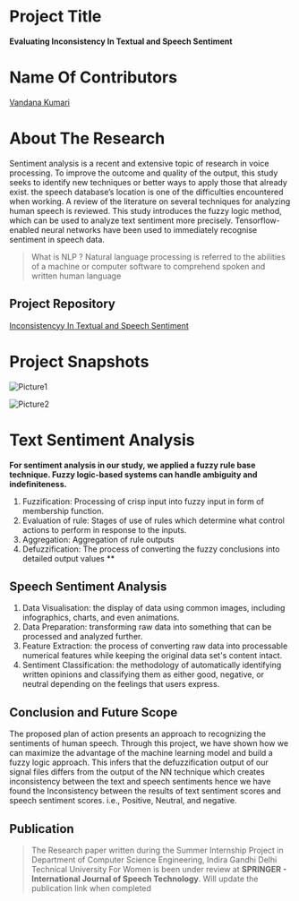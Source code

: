 
# Project Title
**Evaluating Inconsistency In Textual and Speech Sentiment**

# Name Of Contributors

[Vandana Kumari](https://github.com/VandanaKumari18) 

# About The Research


Sentiment analysis is a recent and extensive topic of research in voice processing. To improve the outcome and quality of the output, this study seeks to identify new techniques or better ways to apply those that already exist. the speech database’s location is one of the difficulties encountered when working. A review of the literature on several techniques for analyzing human speech is reviewed. This study introduces the fuzzy logic method, which can be used to analyze text sentiment more precisely. Tensorflow-enabled neural networks have been used to immediately recognise sentiment in speech data.

> What is NLP ?
Natural language processing is referred to the abilities of a machine or computer software to comprehend spoken and written human language

## Project Repository

[Inconsistencyy In Textual and Speech Sentiment](https://github.com/VandanaKumari18/Inconsistency-in-Textual-and-Speech-Sentiments)

# Project Snapshots

![Picture1](https://user-images.githubusercontent.com/85052879/208940455-9342b505-f089-4a88-afd7-2a71b86700f5.jpg)


![Picture2](https://user-images.githubusercontent.com/85052879/208940860-18fa8ee6-b8c0-4591-8ca8-784585359b17.PNG)

# Text Sentiment Analysis
**For sentiment analysis in our study, we applied a fuzzy rule base technique. Fuzzy logic-based systems can handle ambiguity and indefiniteness.**

1. Fuzzification: Processing of crisp input into fuzzy input in form of membership function.
2. Evaluation of rule: Stages of use of rules which determine what control actions to perform in response to the inputs.
3. Aggregation: Aggregation of rule outputs
4. Defuzzification: The process of converting the fuzzy conclusions into detailed output values **

## Speech Sentiment Analysis

1. Data Visualisation: the display of data using common images, including infographics, charts, and even animations.
2. Data Preparation: transforming raw data into something that can be processed and analyzed further.
3. Feature Extraction:  the process of converting raw data into processable numerical features while keeping the original data set's content intact.
4. Sentiment Classification:  the methodology of automatically identifying written opinions and classifying them as either good, negative, or neutral depending on the feelings that users express.



## Conclusion and Future Scope 

The proposed plan of action presents an approach to recognizing the sentiments of human speech. Through this project, we have shown how we can maximize the advantage of the machine learning model and build a fuzzy logic approach.
This infers that the defuzzification output of our signal files differs from the output of the NN technique which creates inconsistency between the text and speech sentiments hence we have found the Inconsistency between the results of text sentiment scores and speech sentiment scores. i.e., Positive, Neutral, and negative.

## Publication
> The Research paper written during the Summer Internship Project in Department of Computer Science Engineering, Indira Gandhi Delhi Technical University For Women is been under review at **SPRINGER - International Journal of Speech Technology**. Will update the publication link when completed



